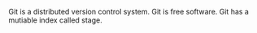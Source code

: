 Git is a distributed version control system.
Git is free software.
Git has a mutiable index called stage.
